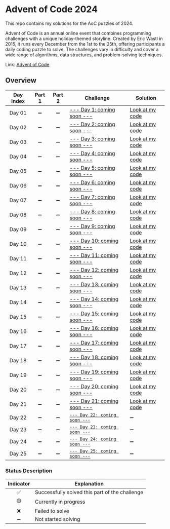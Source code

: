 # Advent of Code 2024

This repo contains my solutions for the AoC puzzles of 2024.

Advent of Code is an annual online event that combines programming challenges with a unique holiday-themed storyline. Created by Eric Wastl in 2015, it runs every December from the 1st to the 25th, offering participants a daily coding puzzle to solve. The challenges vary in difficulty and cover a wide range of algorithms, data structures, and problem-solving techniques.

Link: [Advent of Code](https://adventofcode.com/2024)

## Overview

| Day Index | Part 1 | Part 2 | Challenge | Solution |
|:---------:|:------:|:------:|-----------|----------|
| Day 01 | ➖ | ➖ | [--- Day 1: coming soon ---](https://adventofcode.com/2024/day/1) | [Look at my code](/day01.py) |
| Day 02 | ➖ | ➖ | [--- Day 2: coming soon ---](https://adventofcode.com/2024/day/2) | [Look at my code](/day02.py) |
| Day 03 | ➖ | ➖ | [--- Day 3: coming soon ---](https://adventofcode.com/2024/day/3) | [Look at my code](/day03.py) |
| Day 04 | ➖ | ➖ | [--- Day 4: coming soon ---](https://adventofcode.com/2024/day/4) | [Look at my code](/day04.py) |
| Day 05 | ➖ | ➖ | [--- Day 5: coming soon ---](https://adventofcode.com/2024/day/5) | [Look at my code](/day05.py) |
| Day 06 | ➖ | ➖ | [--- Day 6: coming soon ---](https://adventofcode.com/2024/day/6) | [Look at my code](/day06.py) |
| Day 07 | ➖ | ➖ | [--- Day 7: coming soon ---](https://adventofcode.com/2024/day/7) | [Look at my code](/day07.py) |
| Day 08 | ➖ | ➖ | [--- Day 8: coming soon ---](https://adventofcode.com/2024/day/8) | [Look at my code](/day08.py) |
| Day 09 | ➖ | ➖ | [--- Day 9: coming soon ---](https://adventofcode.com/2024/day/9) | [Look at my code](/day09.py) |
| Day 10 | ➖ | ➖ | [--- Day 10: coming soon ---](https://adventofcode.com/2024/day/10) | [Look at my code](/day10.py) |
| Day 11 | ➖ | ➖ | [--- Day 11: coming soon ---](https://adventofcode.com/2024/day/11) | [Look at my code](/day11.py) |
| Day 12 | ➖ | ➖ | [--- Day 12: coming soon ---](https://adventofcode.com/2024/day/12) | [Look at my code](/day12.py) |
| Day 13 | ➖ | ➖ | [--- Day 13: coming soon ---](https://adventofcode.com/2024/day/13) | [Look at my code](/day13.py) |
| Day 14 | ➖ | ➖ | [--- Day 14: coming soon ---](https://adventofcode.com/2024/day/14) | [Look at my code](/day14.py) |
| Day 15 | ➖ | ➖ | [--- Day 15: coming soon ---](https://adventofcode.com/2024/day/15) | [Look at my code](/day15.py) |
| Day 16 | ➖ | ➖ | [--- Day 16: coming soon ---](https://adventofcode.com/2024/day/16) | [Look at my code](/day16.py) |
| Day 17 | ➖ | ➖ | [--- Day 17: coming soon ---](https://adventofcode.com/2024/day/17) | [Look at my code](/day17.py) |
| Day 18 | ➖ | ➖ | [--- Day 18: coming soon ---](https://adventofcode.com/2024/day/18) | [Look at my code](/day18.py) |
| Day 19 | ➖ | ➖ | [--- Day 19: coming soon ---](https://adventofcode.com/2024/day/19) | [Look at my code](/day19.py) |
| Day 20 | ➖ | ➖ | [--- Day 20: coming soon ---](https://adventofcode.com/2024/day/20) | [Look at my code](/day20.py) |
| Day 21 | ➖ | ➖ | [--- Day 21: coming soon ---](https://adventofcode.com/2024/day/21) | [Look at my code](/day21.py) |
| Day 22 | ➖ | ➖ | [`--- Day 22: coming soon ---`](https://adventofcode.com/2024/day/22) | ➖ |
| Day 23 | ➖ | ➖ | [`--- Day 23: coming soon ---`](https://adventofcode.com/2024/day/23) | ➖ |
| Day 24 | ➖ | ➖ | [`--- Day 24: coming soon ---`](https://adventofcode.com/2024/day/24) | ➖ |
| Day 25 | ➖ | ➖ | [`--- Day 25: coming soon ---`](https://adventofcode.com/2024/day/25) | ➖ |

### Status Description
| Indicator | Explanation |
|:---------:|-------------|
| ✅ | Successfully solved this part of the challenge |
| 🟡 | Currently in progress |
| ❌ | Failed to solve |
| ➖ | Not started solving |
